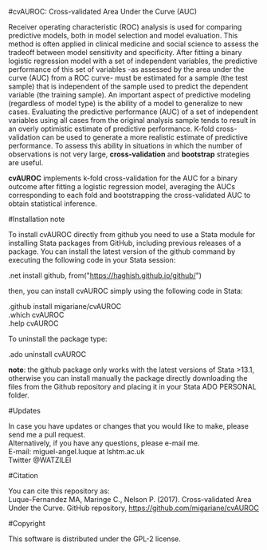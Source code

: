 #cvAUROC: Cross-validated Area Under the Curve (AUC)

Receiver operating characteristic (ROC) analysis is used for comparing predictive models, both in model selection and model evaluation. This method is often applied in clinical medicine and social science to assess the tradeoff between model sensitivity and specificity. After fitting a binary logistic regression model with a set of independent variables, the predictive performance of this set of variables -as assessed by the area under the curve (AUC) from a ROC curve- must be estimated for a sample (the test sample) that is independent of the sample used to predict the dependent variable (the training sample). An important aspect of predictive modeling (regardless of model type) is the ability of a model to generalize to new cases. Evaluating the predictive performance (AUC) of a set of independent variables using all cases from the original analysis sample tends to result in an overly optimistic estimate of predictive performance. K-fold cross-validation can be used to generate a more realistic estimate of predictive performance. To assess this ability in situations in which the number of observations is not very large, **cross-validation** and **bootstrap** strategies are useful.   

**cvAUROC** implements k-fold cross-validation for the AUC for a binary outcome after fitting a logistic regression model, averaging the AUCs corresponding to each fold and bootstrapping the cross-validated AUC to obtain statistical inference.    

#Installation note 

To install cvAUROC directly from github you need to use a Stata module for installing Stata packages from GitHub, including previous releases of a package. You can install the latest version of the github command by executing the following code in your Stata session:    

 .net install github, from("https://haghish.github.io/github/")  

then, you can install cvAUROC simply using the following code in Stata:   

 .github install migariane/cvAUROC  
 .which cvAUROC  
 .help cvAUROC  

To uninstall the package type:      

 .ado uninstall cvAUROC    

**note**: the github package only works with the latest versions of Stata >13.1, otherwise you can install manually the package directly downloading the files from the Github repository and placing it in your Stata ADO PERSONAL folder.    

#Updates

In case you have updates or changes that you would like to make, please send me a pull request.    
Alternatively, if you have any questions, please e-mail me.    
E-mail: miguel-angel.luque at lshtm.ac.uk      
Twitter @WATZILEI        

#Citation

You can cite this repository as:  
Luque-Fernandez MA, Maringe C., Nelson P. (2017). Cross-validated Area Under the Curve. GitHub repository, https://github.com/migariane/cvAUROC    

#Copyright

This software is distributed under the GPL-2 license.  


